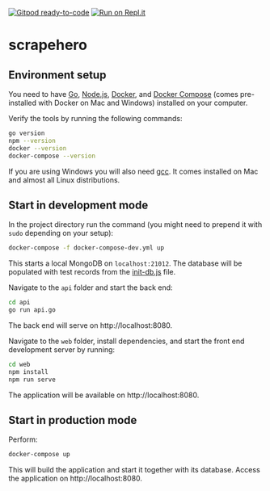 [![Gitpod ready-to-code](https://img.shields.io/badge/Gitpod-ready--to--code-blue?logo=gitpod)](https://gitpod.io/#https://github.com/UTx10101/scrapehero)
[![Run on Repl.it](https://repl.it/badge/github/UTx10101/scrapehero)](https://repl.it/github/UTx10101/scrapehero)

# scrapehero

## Environment setup

You need to have [Go](https://golang.org/),
[Node.js](https://nodejs.org/),
[Docker](https://www.docker.com/), and
[Docker Compose](https://docs.docker.com/compose/)
(comes pre-installed with Docker on Mac and Windows)
installed on your computer.

Verify the tools by running the following commands:

```sh
go version
npm --version
docker --version
docker-compose --version
```

If you are using Windows you will also need
[gcc](https://gcc.gnu.org/). It comes installed
on Mac and almost all Linux distributions.

## Start in development mode

In the project directory run the command (you might
need to prepend it with `sudo` depending on your setup):
```sh
docker-compose -f docker-compose-dev.yml up
```

This starts a local MongoDB on `localhost:21012`.
The database will be populated with test records
from the [init-db.js](init-db.js) file.

Navigate to the `api` folder and start the back end:

```sh
cd api
go run api.go
```
The back end will serve on http://localhost:8080.

Navigate to the `web` folder, install dependencies,
and start the front end development server by running:

```sh
cd web
npm install
npm run serve
```
The application will be available on http://localhost:8080.
 
## Start in production mode

Perform:
```sh
docker-compose up
```
This will build the application and start it together with
its database. Access the application on http://localhost:8080.
